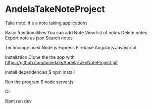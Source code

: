 # AndelaTakeNoteProject

Take note:
It's a note taking applications 

Basic functionalities 
You can add Note 
View list of notes 
Delete notes 
Export note as json 
Search notes

Technology used 
Node js
Express 
Firebase 
Angularjs 
Javascript 

Installation 
Clone the the app with https://github.com/omedale/AndelaTakeNoteProject.git

Install dependencies 
$ npm install 

Run the program 
$ node server.js

Or 

Npm run dev

